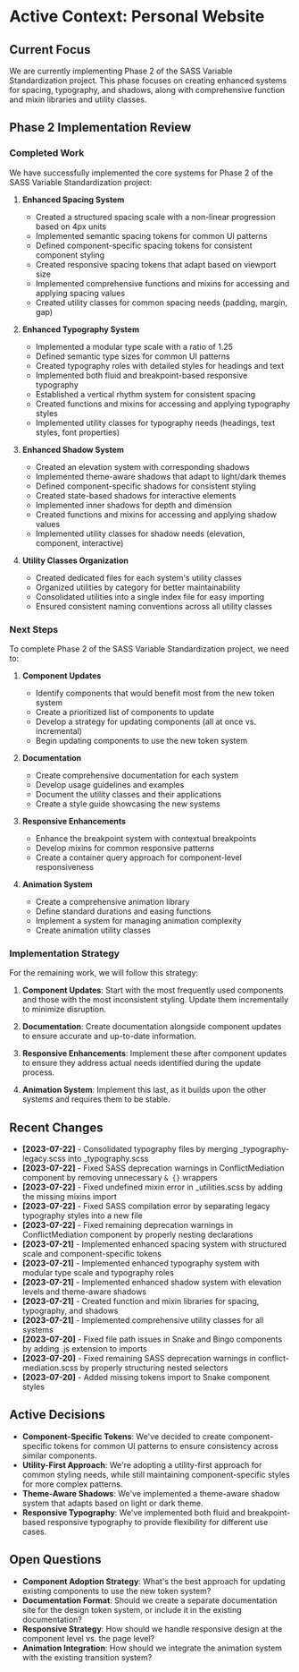 # Active Context: Personal Website

## Current Focus
We are currently implementing Phase 2 of the SASS Variable Standardization project. This phase focuses on creating enhanced systems for spacing, typography, and shadows, along with comprehensive function and mixin libraries and utility classes.

## Phase 2 Implementation Review

### Completed Work
We have successfully implemented the core systems for Phase 2 of the SASS Variable Standardization project:

1. **Enhanced Spacing System**
   - Created a structured spacing scale with a non-linear progression based on 4px units
   - Implemented semantic spacing tokens for common UI patterns
   - Defined component-specific spacing tokens for consistent component styling
   - Created responsive spacing tokens that adapt based on viewport size
   - Implemented comprehensive functions and mixins for accessing and applying spacing values
   - Created utility classes for common spacing needs (padding, margin, gap)

2. **Enhanced Typography System**
   - Implemented a modular type scale with a ratio of 1.25
   - Defined semantic type sizes for common UI patterns
   - Created typography roles with detailed styles for headings and text
   - Implemented both fluid and breakpoint-based responsive typography
   - Established a vertical rhythm system for consistent spacing
   - Created functions and mixins for accessing and applying typography styles
   - Implemented utility classes for typography needs (headings, text styles, font properties)

3. **Enhanced Shadow System**
   - Created an elevation system with corresponding shadows
   - Implemented theme-aware shadows that adapt to light/dark themes
   - Defined component-specific shadows for consistent styling
   - Created state-based shadows for interactive elements
   - Implemented inner shadows for depth and dimension
   - Created functions and mixins for accessing and applying shadow values
   - Implemented utility classes for shadow needs (elevation, component, interactive)

4. **Utility Classes Organization**
   - Created dedicated files for each system's utility classes
   - Organized utilities by category for better maintainability
   - Consolidated utilities into a single index file for easy importing
   - Ensured consistent naming conventions across all utility classes

### Next Steps
To complete Phase 2 of the SASS Variable Standardization project, we need to:

1. **Component Updates**
   - Identify components that would benefit most from the new token system
   - Create a prioritized list of components to update
   - Develop a strategy for updating components (all at once vs. incremental)
   - Begin updating components to use the new token system

2. **Documentation**
   - Create comprehensive documentation for each system
   - Develop usage guidelines and examples
   - Document the utility classes and their applications
   - Create a style guide showcasing the new systems

3. **Responsive Enhancements**
   - Enhance the breakpoint system with contextual breakpoints
   - Develop mixins for common responsive patterns
   - Create a container query approach for component-level responsiveness

4. **Animation System**
   - Create a comprehensive animation library
   - Define standard durations and easing functions
   - Implement a system for managing animation complexity
   - Create animation utility classes

### Implementation Strategy
For the remaining work, we will follow this strategy:

1. **Component Updates**: Start with the most frequently used components and those with the most inconsistent styling. Update them incrementally to minimize disruption.

2. **Documentation**: Create documentation alongside component updates to ensure accurate and up-to-date information.

3. **Responsive Enhancements**: Implement these after component updates to ensure they address actual needs identified during the update process.

4. **Animation System**: Implement this last, as it builds upon the other systems and requires them to be stable.

## Recent Changes
- **[2023-07-22]** - Consolidated typography files by merging _typography-legacy.scss into _typography.scss
- **[2023-07-22]** - Fixed SASS deprecation warnings in ConflictMediation component by removing unnecessary `& {}` wrappers
- **[2023-07-22]** - Fixed undefined mixin error in _utilities.scss by adding the missing mixins import
- **[2023-07-22]** - Fixed SASS compilation error by separating legacy typography styles into a new file
- **[2023-07-22]** - Fixed remaining deprecation warnings in ConflictMediation component by properly nesting declarations
- **[2023-07-21]** - Implemented enhanced spacing system with structured scale and component-specific tokens
- **[2023-07-21]** - Implemented enhanced typography system with modular type scale and typography roles
- **[2023-07-21]** - Implemented enhanced shadow system with elevation levels and theme-aware shadows
- **[2023-07-21]** - Created function and mixin libraries for spacing, typography, and shadows
- **[2023-07-21]** - Implemented comprehensive utility classes for all systems
- **[2023-07-20]** - Fixed file path issues in Snake and Bingo components by adding .js extension to imports
- **[2023-07-20]** - Fixed remaining SASS deprecation warnings in conflict-mediation.scss by properly structuring nested selectors
- **[2023-07-20]** - Added missing tokens import to Snake component styles

## Active Decisions
- **Component-Specific Tokens**: We've decided to create component-specific tokens for common UI patterns to ensure consistency across similar components.
- **Utility-First Approach**: We're adopting a utility-first approach for common styling needs, while still maintaining component-specific styles for more complex patterns.
- **Theme-Aware Shadows**: We've implemented a theme-aware shadow system that adapts based on light or dark theme.
- **Responsive Typography**: We've implemented both fluid and breakpoint-based responsive typography to provide flexibility for different use cases.

## Open Questions
- **Component Adoption Strategy**: What's the best approach for updating existing components to use the new token system?
- **Documentation Format**: Should we create a separate documentation site for the design token system, or include it in the existing documentation?
- **Responsive Strategy**: How should we handle responsive design at the component level vs. the page level?
- **Animation Integration**: How should we integrate the animation system with the existing transition system?
